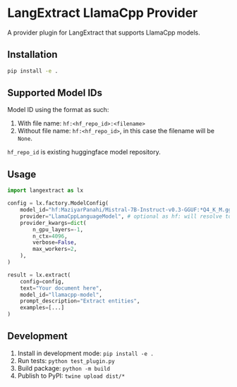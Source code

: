 # LangExtract LlamaCpp Provider

A provider plugin for LangExtract that supports LlamaCpp models.

## Installation

```bash
pip install -e .
```

## Supported Model IDs

Model ID using the format as such:

1. With file name: `hf:<hf_repo_id>:<filename>`
2. Without file name: `hf:<hf_repo_id>`, in this case the filename will be `None`.

`hf_repo_id` is existing huggingface model repository.

## Usage

```python
import langextract as lx

config = lx.factory.ModelConfig(
    model_id="hf:MaziyarPanahi/Mistral-7B-Instruct-v0.3-GGUF:*Q4_K_M.gguf",
    provider="LlamaCppLanguageModel", # optional as hf: will resolve to the model
    provider_kwargs=dict(
        n_gpu_layers=-1,
        n_ctx=4096,
        verbose=False,
        max_workers=2,
    ),
)

result = lx.extract(
    config=config,
    text="Your document here",
    model_id="llamacpp-model",
    prompt_description="Extract entities",
    examples=[...]
)
```

## Development

1. Install in development mode: `pip install -e .`
2. Run tests: `python test_plugin.py`
3. Build package: `python -m build`
4. Publish to PyPI: `twine upload dist/*`
